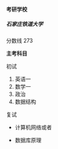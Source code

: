 #### 考研学校

##### 石家庄铁道大学

分数线 273

**主考科目**

初试

1. 英语一
2. 数学一
3. 政治
4. 数据结构

复试

- 计算机网络或者

- 数据库原理